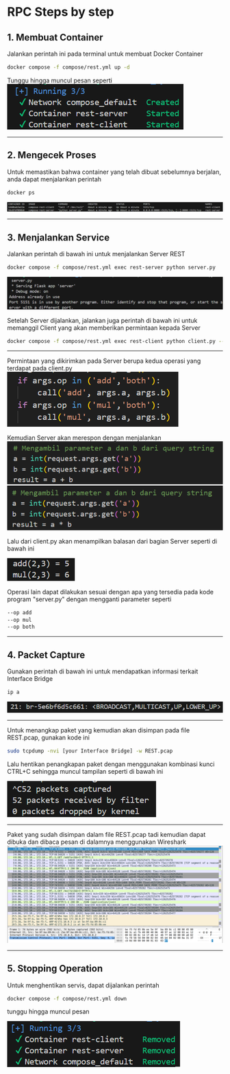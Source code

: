 # RPC Steps by step

## 1. Membuat Container 
Jalankan perintah ini pada terminal untuk membuat Docker Container
```bash
docker compose -f compose/rest.yml up -d	
```
Tunggu hingga muncul pesan seperti
![](/REST/Assets/Compose.png)
- - -

## 2. Mengecek Proses
Untuk memastikan bahwa container yang telah dibuat sebelumnya berjalan, anda dapat menjalankan perintah
```bash
docker ps
```
![](/REST/Assets/Process.png)
- - -

## 3. Menjalankan Service
Jalankan perintah di bawah ini untuk menjalankan Server REST
```bash
docker compose -f compose/rest.yml exec rest-server python server.py
```
![](/REST/Assets/Server.png)

Setelah Server dijalankan, jalankan juga perintah di bawah ini untuk memanggil Client yang akan memberikan permintaan kepada Server 
```bash
docker compose -f compose/rest.yml exec rest-client python client.py --op both -a 2 -b 3
```
- - -
Permintaan yang dikirimkan pada Server berupa kedua operasi yang terdapat pada client.py
![](/REST/Assets/Op.png)

Kemudian Server akan merespon dengan menjalankan 
![](/REST/Assets/add.png)
![](/REST/Assets/mult.png)

Lalu dari client.py akan menampilkan balasan dari bagian Server seperti di bawah ini

![](/REST/Assets/Result_Client.png)

Operasi lain dapat dilakukan sesuai dengan apa yang tersedia pada kode program "server.py" dengan mengganti parameter seperti
```bash
--op add
--op mul
--op both
```
- - -


## 4. Packet Capture
Gunakan perintah di bawah ini untuk mendapatkan informasi terkait Interface Bridge
```bash
ip a
```
![](/REST/Assets/BI.png)
- - -
Untuk menangkap paket yang kemudian akan disimpan pada file REST.pcap, gunakan kode ini
```bash
sudo tcpdump -nvi [your Interface Bridge] -w REST.pcap
```
Lalu hentikan penangkapan paket dengan menggunakan kombinasi kunci CTRL+C sehingga muncul tampilan seperti di bawah ini

![](/REST/Assets/packet.png)
- - -
Paket yang sudah disimpan dalam file REST.pcap tadi kemudian dapat dibuka dan dibaca pesan di dalamnya menggunakan Wireshark
![](/REST/Assets/WS.png)
- - -

## 5. Stopping Operation
Untuk menghentikan servis, dapat dijalankan perintah
```bash
docker compose -f compose/rest.yml down
```
tunggu hingga muncul pesan

![](/REST/Assets/stop.png)

